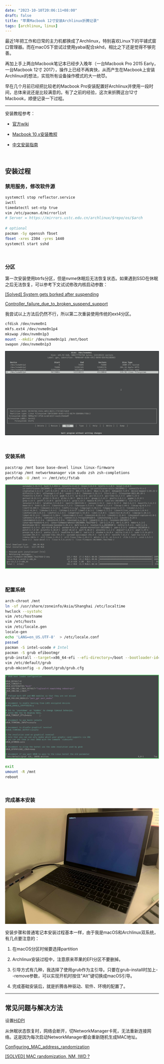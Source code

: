 ```yaml
---
date: "2023-10-10T20:06:11+08:00"
draft: false
title: "苹果Macbook 12寸安装Archlinux折腾记录"
tags: [archlinux, linux]
---
```


最近1年把工作和日常的主力机都换成了Archlinux，特别喜欢Linux下的平铺式窗口管理器。而在macOS下尝试过使用yabai配合skhd，相比之下还是觉得不够完善。

再加上手上两台Macbook笔记本已经步入晚年（一台Macbook Pro 2015 Early，一台Macbook 12寸 2017），操作上已经不再爽快，从而产生在Macbook上安装Archlinux的想法，实现所有设备操作模式的大一统😈️。

早在几个月前已经把比较老的Macbook Pro安装配置好Archlinux并使用一段时间，总体来说还是比较满意的。有了之前的经验，这次来折腾这台12寸Macbook，顺便记录一下过程。

---

安装教程参考：

- [官方wiki](https://wiki.archlinux.org/title/Mac)

- [Macbook 10,x安装教程](https://wiki.archlinux.org/title/MacBookPro10,x)

- [中文安装指南](https://arch.icekylin.online/guide/rookie/basic-install.html)

<br />

## 安装过程

### 禁用服务，修改软件源

```bash
systemctl stop reflector.service
iwctl
timedatectl set-ntp true
vim /etc/pacman.d/mirrorlist
# Server = https://mirrors.ustc.edu.cn/archlinux/$repo/os/$arch

# optional
pacman -Sy openssh fbset
fbset -xres 2304 -yres 1440
systemctl start sshd
```

<br />

### 分区

第一次安装使用btrfs分区，但是nvme休眠后无法恢复状态。如果遇到SSD在休眠之后无法恢复，可以参考下文试试修改内核启动参数：

[[Solved] System gets borked after suspending](https://bbs.archlinux.org/viewtopic.php?id=278820)

[Controller_failure_due_to_broken_suspend_support](https://wiki.archlinux.org/title/Solid_state_drive/NVMe#Controller_failure_due_to_broken_suspend_support)

我尝试以上方法后仍然不行，所以第二次重装使用传统的ext4分区。

```bash
cfdisk /dev/nvme0n1
mkfs.ext4 /dev/nvme0n1p4
mkswap /dev/nvm0n1p3
mount --mkdir /dev/nvme0n1p1 /mnt/boot
swapon /dev/nvme0n1p3
```

![](img/photo_2023-10-11_00-56-56.png)

<br />

### 安装系统

```bash
pacstrap /mnt base base-devel linux linux-firmware
pacstrap /mnt networkmanager vim sudo zsh zsh-completions
genfstab -U /mnt >> /mnt/etc/fstab
```

![](img/photo_2023-10-11_01-02-37.png)

<br />

### 配置系统

```bash
arch-chroot /mnt
ln -sf /usr/share/zoneinfo/Asia/Shanghai /etc/localtime
hwclock --systohc
vim /etc/hostname
vim /etc/hosts
vim /etc/locale.gen
locale-gen
echo 'LANG=en_US.UTF-8'  > /etc/locale.conf
passwd
pacman -S intel-ucode # Intel
pacman -S grub efibootmgr
grub-install --target=x86_64-efi --efi-directory=/boot --bootloader-id=ARCH --removable
vim /etc/default/grub
grub-mkconfig -o /boot/grub/grub.cfg
```

![](img/photo_2023-10-11_01-12-24.png)

```bash
exit
umount -R /mnt
reboot
```

<br/>

### 完成基本安装

![](img/photo_2023-10-10_20-21-02.jpg)
<br />

安装步骤和普通笔记本安装过程基本一样，由于我是macOS和Archlinux双系统，有几点要注意的：

1. 在macOS分区时候要选择partition

1. Archlinux安装过程中，注意原来苹果的EFI分区不要删掉。

1. 引导方式有几种，我选择了使用grub作为主引导。只要在grub-install时加上--remove参数，可以实现开机时按住"Alt"键切换成macOS引导。

1. 完成基础安装后，就是折腾各种驱动、软件、环境的配置了。

---

## 常见问题与解决方法

设置[HiDPI](https://wiki.archlinux.org/title/HiDPI)

从休眠状态恢复时，网络会断开，切NetworkManager卡死，无法重新连接网络。这是因为每次启动NetworkManager都会重新随机生成MAC地址。

[Configuring_MAC_address_randomization](https://wiki.archlinux.org/title/NetworkManager#Configuring_MAC_address_randomization)

[[SOLVED] MAC randomization, NM, IWD ?](https://bbs.archlinux.org/viewtopic.php?id=280657)

